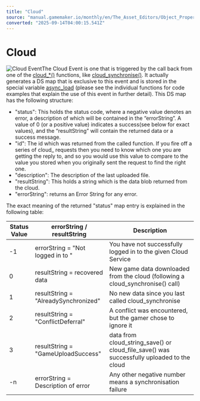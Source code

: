 ```yaml
---
title: "Cloud"
source: "manual.gamemaker.io/monthly/en/The_Asset_Editors/Object_Properties/Async_Events/Cloud.htm"
converted: "2025-09-14T04:00:15.541Z"
---
```


# Cloud

![Cloud Event](../../../assets/Images/Asset_Editors/Async_Cloud.png)The Cloud Event is one that is triggered by the call back from one of the [cloud\_\*()](../../../GameMaker_Language/GML_Reference/Asynchronous_Functions/Cloud_Saving/Cloud_Saving.md) functions, like [cloud\_synchronise()](../../../GameMaker_Language/GML_Reference/Asynchronous_Functions/Cloud_Saving/cloud_synchronise.md). It actually generates a DS map that is exclusive to this event and is stored in the special variable [async\_load](../../../GameMaker_Language/GML_Overview/Variables/Builtin_Global_Variables/async_load.md) (please see the individual functions for code examples that explain the use of this event in further detail). This DS map has the following structure:

-   "status": This holds the status code, where a negative value denotes an error, a description of which will be contained in the “errorString”. A value of 0 (or a positive value) indicates a success(see below for exact values), and the “resultString” will contain the returned data or a success message.
-   "id": The id which was returned from the called function. If you fire off a series of cloud\_ requests then you need to know which one you are getting the reply to, and so you would use this value to compare to the value you stored when you originally sent the request to find the right one.
-   "description": The description of the last uploaded file.
-   "resultString": This holds a string which is the data blob returned from the cloud.
-   "errorString": returns an Error String for any error.

The exact meaning of the returned "status" map entry is explained in the following table:

| Status Value | errorString / resultString | Description |
| --- | --- | --- |
| -1 | errorString = "Not logged in to <SERVICE>" | You have not successfully logged in to the given Cloud Service |
| 0 | resultString = recovered data | New game data downloaded from the cloud (following a cloud_synchronise() call) |
| 1 | resultString = "AlreadySynchronized" | No new data since you last called cloud_synchronise |
| 2 | resultString = "ConflictDeferral" | A conflict was encountered, but the gamer chose to ignore it |
| 3 | resultString = "GameUploadSuccess" | data from cloud_string_save() or cloud_file_save() was successfully uploaded to the cloud |
| -n | errorString = Description of error | Any other negative number means a synchronisation failure |
